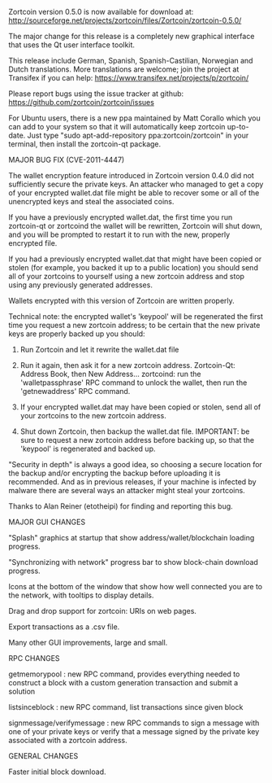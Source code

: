 Zortcoin version 0.5.0 is now available for download at:
http://sourceforge.net/projects/zortcoin/files/Zortcoin/zortcoin-0.5.0/

The major change for this release is a completely new graphical interface that uses the Qt user interface toolkit.

This release include German, Spanish, Spanish-Castilian, Norwegian and Dutch translations. More translations are welcome; join the project at Transifex if you can help:
https://www.transifex.net/projects/p/zortcoin/

Please report bugs using the issue tracker at github:
https://github.com/zortcoin/zortcoin/issues

For Ubuntu users, there is a new ppa maintained by Matt Corallo which you can add to your system so that it will automatically keep zortcoin up-to-date.  Just type "sudo apt-add-repository ppa:zortcoin/zortcoin" in your terminal, then install the zortcoin-qt package.

MAJOR BUG FIX  (CVE-2011-4447)

The wallet encryption feature introduced in Zortcoin version 0.4.0 did not sufficiently secure the private keys. An attacker who
managed to get a copy of your encrypted wallet.dat file might be able to recover some or all of the unencrypted keys and steal the
associated coins.

If you have a previously encrypted wallet.dat, the first time you run zortcoin-qt or zortcoind the wallet will be rewritten, Zortcoin will
shut down, and you will be prompted to restart it to run with the new, properly encrypted file.

If you had a previously encrypted wallet.dat that might have been copied or stolen (for example, you backed it up to a public
location) you should send all of your zortcoins to yourself using a new zortcoin address and stop using any previously generated addresses.

Wallets encrypted with this version of Zortcoin are written properly.

Technical note: the encrypted wallet's 'keypool' will be regenerated the first time you request a new zortcoin address; to be certain that the
new private keys are properly backed up you should:

1. Run Zortcoin and let it rewrite the wallet.dat file

2. Run it again, then ask it for a new zortcoin address.
Zortcoin-Qt: Address Book, then New Address...
zortcoind: run the 'walletpassphrase' RPC command to unlock the wallet,  then run the 'getnewaddress' RPC command.

3. If your encrypted wallet.dat may have been copied or stolen, send  all of your zortcoins to the new zortcoin address.

4. Shut down Zortcoin, then backup the wallet.dat file.
IMPORTANT: be sure to request a new zortcoin address before backing up, so that the 'keypool' is regenerated and backed up.

"Security in depth" is always a good idea, so choosing a secure location for the backup and/or encrypting the backup before uploading it is recommended. And as in previous releases, if your machine is infected by malware there are several ways an attacker might steal your zortcoins.

Thanks to Alan Reiner (etotheipi) for finding and reporting this bug.

MAJOR GUI CHANGES

"Splash" graphics at startup that show address/wallet/blockchain loading progress.

"Synchronizing with network" progress bar to show block-chain download progress.

Icons at the bottom of the window that show how well connected you are to the network, with tooltips to display details.

Drag and drop support for zortcoin: URIs on web pages.

Export transactions as a .csv file.

Many other GUI improvements, large and small.

RPC CHANGES

getmemorypool : new RPC command, provides everything needed to construct a block with a custom generation transaction and submit a solution

listsinceblock : new RPC command, list transactions since given block

signmessage/verifymessage : new RPC commands to sign a message with one of your private keys or verify that a message signed by the private key associated with a zortcoin address.

GENERAL CHANGES

Faster initial block download.
